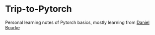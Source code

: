 # Trip-to-Pytorch
Personal learning notes of Pytorch basics, mostly learning from [Daniel Bourke](https://www.youtube.com/watch?v=Z_ikDlimN6A, 'YT Link')
